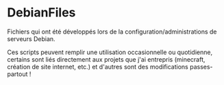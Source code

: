 # DebianFiles
Fichiers qui ont été développés lors de la configuration/administrations de serveurs Debian.

Ces scripts peuvent remplir une utilisation occasionnelle ou quotidienne, certains sont liés directement aux projets que j'ai entrepris (minecraft, création de site internet, etc.) et d'autres sont des modifications passes-partout !
